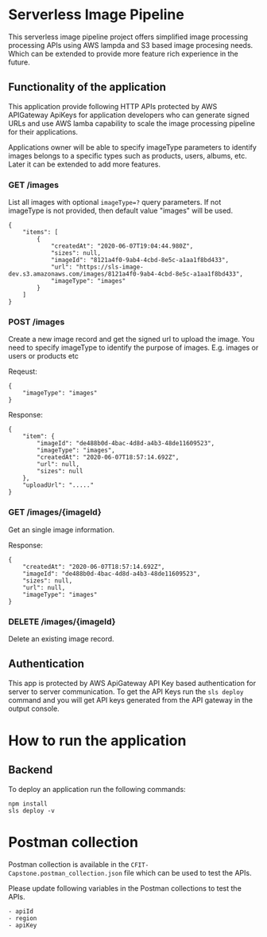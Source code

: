 # Serverless Image Pipeline

This serverless image pipeline project offers simplified image processing processing APIs using AWS lampda and S3 based image procesing needs. Which can be extended to provide more feature rich experience in the future.

## Functionality of the application

This application provide following HTTP APIs protected by AWS APIGateway ApiKeys for application developers who can generate signed URLs and use AWS lamba capability to scale the image processing pipeline for their applications.

Applications owner will be able to specify imageType parameters to identify images belongs to a specific types such as products, users, albums, etc. Later it can be extended to add more features.

### GET /images

List all images with optional `imageType=?` query parameters. If not imageType is not provided, then default value "images" will be used.

```
{
    "items": [
        {
            "createdAt": "2020-06-07T19:04:44.980Z",
            "sizes": null,
            "imageId": "8121a4f0-9ab4-4cbd-8e5c-a1aa1f8bd433",
            "url": "https://sls-image-dev.s3.amazonaws.com/images/8121a4f0-9ab4-4cbd-8e5c-a1aa1f8bd433",
            "imageType": "images"
        }
    ]
}
```

### POST /images

Create a new image record and get the signed url to upload the image. You need to specify imageType to identify the purpose of images. E.g. images or users or products etc

Reqeust:

```
{
	"imageType": "images"
}
```

Response:   

```
{
    "item": {
        "imageId": "de488b0d-4bac-4d8d-a4b3-48de11609523",
        "imageType": "images",
        "createdAt": "2020-06-07T18:57:14.692Z",
        "url": null,
        "sizes": null
    },
    "uploadUrl": "....."
}
```

### GET /images/{imageId}

Get an single image information.

Response:  

```
{
    "createdAt": "2020-06-07T18:57:14.692Z",
    "imageId": "de488b0d-4bac-4d8d-a4b3-48de11609523",
    "sizes": null,
    "url": null,
    "imageType": "images"
}
```

### DELETE /images/{imageId}

Delete an existing image record.

## Authentication

This app is protected by AWS ApiGateway API Key based authentication for server to server communication. To get the API Keys run the `sls deploy` command and you will get API keys generated from the API gateway in the output console.

# How to run the application

## Backend

To deploy an application run the following commands:

```
npm install
sls deploy -v
```

# Postman collection

Postman collection is available in the `CFIT-Capstone.postman_collection.json` file which can be used to test the APIs.

Please update following variables in the Postman collections to test the APIs.

```
- apiId
- region
- apiKey
```
